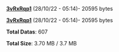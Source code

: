 [**3vRxRqp1**](/data/3vRxRqp1.txt) (28/10/22 - 05:14)- 20595 bytes

[**3vRxRqp1**](/data/3vRxRqp1.txt) (28/10/22 - 05:14)- 20595 bytes

**Total Datas**: 607

**Total Size**: 3.70 MB / 3.7 MB